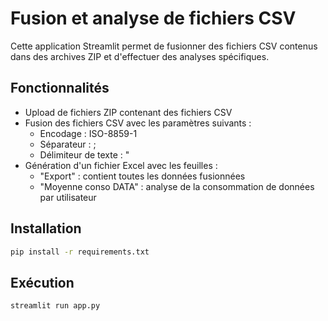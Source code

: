 # Fusion et analyse de fichiers CSV

Cette application Streamlit permet de fusionner des fichiers CSV contenus dans des archives ZIP et d'effectuer des analyses spécifiques.

## Fonctionnalités

- Upload de fichiers ZIP contenant des fichiers CSV
- Fusion des fichiers CSV avec les paramètres suivants :
  - Encodage : ISO-8859-1
  - Séparateur : ;
  - Délimiteur de texte : "
- Génération d'un fichier Excel avec les feuilles :
  - "Export" : contient toutes les données fusionnées
  - "Moyenne conso DATA" : analyse de la consommation de données par utilisateur

## Installation

```bash
pip install -r requirements.txt
```

## Exécution

```bash
streamlit run app.py
```